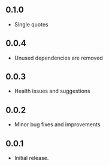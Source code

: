 ## 0.1.0

* Single quotes

## 0.0.4

* Unused dependencies are removed

## 0.0.3

* Health issues and suggestions

## 0.0.2

* Minor bug fixes and improvements
  
## 0.0.1

* Initial release.